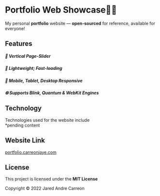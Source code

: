 # Portfolio Web Showcase🚀✨

  My personal **portfolio** website — **open-sourced** for reference, available for everyone!

## Features
  ##### 📄 Vertical Page-Slider
  ##### 🚀 Lightweight; Fast-loading 
  ##### 📱 Mobile, Tablet, Desktop Responsive
  ##### 🌐 Supports Blink, Quantum & WebKit Engines

## Technology
Technologies used for the website include<br/>
  *pending content

## Website Link
  [portfolio.carreonjaye.com](portfolio.carreonjaye.com)

## License
  This project is licensed under the **MIT License**
  
  Copyright © 2022 Jared Andre Carreon
